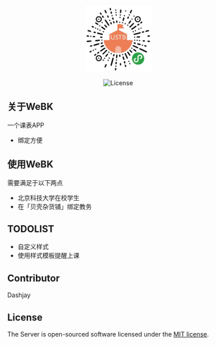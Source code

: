<p align="center"><img src=./readme.assets/gh_e8841bb903c8_344.jpg alt="logo" width="150" height="150" /></p>

<p align="center">
<img src="https://poser.pugx.org/laravel/framework/license.svg" alt="License"></p>

## 关于WeBK

一个课表APP

- 绑定方便



## 使用WeBK

需要满足于以下两点

- 北京科技大学在校学生
- 在「贝壳杂货铺」绑定教务




## TODOLIST

- 自定义样式
- 使用样式模板提醒上课

## Contributor

Dashjay

## License

The Server is open-sourced software licensed under the [MIT license](https://opensource.org/licenses/MIT).